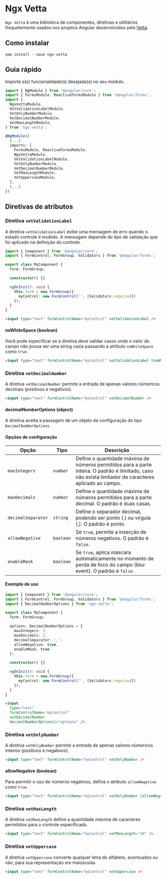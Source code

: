 # Ngx Vetta

`Ngx Vetta` é uma bibloteca de componentes, diretivas e utilitários frequetemente usados nos projetos Angular desenvolvidos pela [Vetta](https://www.linkedin.com/company/vettadigital/).

## Como instalar

```
npm install --save ngx-vetta
```

## Guia rápido

Importe a(s) funcionalidade(s) desejada(s) no seu módulo.

```ts
import { NgModule } from '@angular/core';
import { FormsModule, ReactiveFormsModule } from '@angular/forms';
import {
  NgxVettaModule,
  VetValidationLabelModule,
  VetOnlyNumberModule,
  VetDecimalNumberModule,
  VetMaxLengthModule,
} from 'ngx-vetta';

@NgModule({
  (...)
  imports: [
    FormsModule, ReactiveFormsModule,
    NgxVettaModule,
    VetValidationLabelModule,
    VetOnlyNumberModule,
    VetDecimalNumberModule,
    VetMaxLengthModule,
    VetUppercaseModule,
  ],
  (...)
})
```

## Diretivas de atributos

### Diretiva `vetValidationLabel`

A diretiva `vetValidationLabel` exibe uma mensagem de erro quando o estado controle é inválido. A mensagem depende do tipo de validação que foi aplicado na definição do controle.

```ts
import { Component } from '@angular/core';
import { FormControl, FormGroup, Validators } from '@angular/forms';

export class MyComponent {
  form: FormGroup;

  constructor() {}

  ngOnInit(): void {
    this.form = new FormGroup({
      myControl: new FormControl('', [Validators.required])
    });
  }
}
```

```html
<input type="text" formControlName="myControl" vetValidationLabel />
```

#### noWhiteSpace (boolean)

Você pode especificar se a diretiva deve validar casos onde o valor do campo não possa ser uma string vazia passando a atributo `noWhiteSpace` como `true`.

```html
<input type="text" formControlName="myControl" vetValidationLabel [noWhiteSpace]="true" />
```

### Diretiva `vetDecimalNumber`

A diretiva `vetDecimalNumber` permite a entrada de apenas valores númericos decimais (positivos e negativos).

```html
<input type="text" formControlName="myControl" vetDecimalNumber />
```

#### decimalNumberOptions (object)

A diretiva aceita a passagem de um objeto de configuração do tipo `DecimalNumberOptions`.

#### Opções de configuração

| Opção              | Tipo      | Descrição                                                                                                                                               |
| ------------------ | --------- | ------------------------------------------------------------------------------------------------------------------------------------------------------- |
| `maxIntegers`      | `number`  | Define o quantidade máxima de números permitidos para a parte inteira. O padrão é ilimitado, caso não exista limitador de caracteres aplicado ao campo. |
| `maxDecimals`      | `number`  | Define o quantidade máxima de números permitidos para a parte decimal. O padrão é duas casas.                                                           |
| `decimalSeparator` | `string`  | Define o separador decimal, podendo ser ponto (.) ou vírgula (,). O padrão é ponto.                                                                     |
| `allowNegative`    | `boolean` | Se `true`, permite a inserção de números negativos. O padrão é `false`.                                                                                 |
| `enableMask`       | `boolean` | Se `true`, aplica máscara automaticamente no momento de perda de foco do campo (blur event). O padrão é `false`.                                        |

#### Exemplo de uso

```ts
import { Component } from '@angular/core';
import { FormControl, FormGroup, Validators } from '@angular/forms';
import { DecimalNumberOptions } from 'ngx-vetta';

export class MyComponent {
  form: FormGroup;

  options: DecimalNumberOptions = {
    maxIntegers: 2,
    maxDecimals: 2,
    decimalSeparator: ',',
    allowNegative: true,
    enableMask: true
  };

  constructor() {}

  ngOnInit(): void {
    this.form = new FormGroup({
      myControl: new FormControl('', [Validators.required])
    });
  }
}
```

```html
<input
  type="text"
  formControlName="myControl"
  vetDecimalNumber
  decimalNumberOptions]="options" />
```

### Diretiva `vetOnlyNumber`

A diretiva `vetOnlyNumber` permite a entrada de apenas valores númericos inteiros (positivos e negativos).

```html
<input type="text" formControlName="myControl" vetOnlyNumber />
```

#### allowNegative (boolean)

Para permitir o uso de números negativos, defina o atributo `allowNegative` como `true`.

```html
<input type="text" formControlName="myControl" vetOnlyNumber [allowNegative]="true" />
```

### Diretiva `vetMaxLength`

A diretiva `vetMaxLength` define a quantidade máxima de caracteres permitidos para o controle especificado.

```html
<input type="text" formControlName="myControl" vetMaxLength="10" />
```

### Diretiva `vetUppercase`

A diretiva `vetUppercase` converte qualquer letra do alfabeto, acentuados ou não, para sua representação em maiúsculas.

```html
<input type="text" formControlName="myControl" vetUppercase />
```
